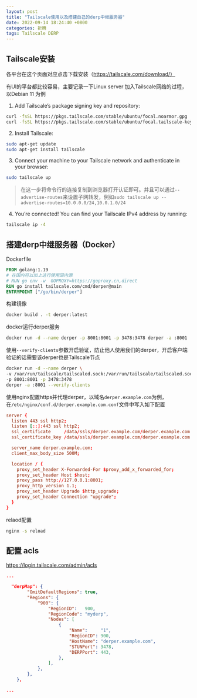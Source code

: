 ```yaml
---
layout: post
title: "Tailscale使用以及搭建自己的derp中继服务器"
date: 2022-09-14 18:24:40 +0800
categories: 折腾
tags: Tailscale DERP
---
```


## Tailscale安装

各平台在这个页面对应点击下载安装（https://tailscale.com/download/）

有UI的平台都比较容易，主要记录一下Linux server 加入Tailscale网络的过程，以Debian 11 为例

1. Add Tailscale’s package signing key and repository:

```bash
curl -fsSL https://pkgs.tailscale.com/stable/ubuntu/focal.noarmor.gpg | sudo tee /usr/share/keyrings/tailscale-archive-keyring.gpg >/dev/null
curl -fsSL https://pkgs.tailscale.com/stable/ubuntu/focal.tailscale-keyring.list | sudo tee /etc/apt/sources.list.d/tailscale.list
```

2. Install Tailscale:

```bash
sudo apt-get update
sudo apt-get install tailscale
```

3. Connect your machine to your Tailscale network and authenticate in your browser:

```bash
sudo tailscale up
```

> 在这一步将命令行的连接复制到浏览器打开认证即可。并且可以通过`--advertise-routes`来设置子网转发，例如`sudo tailscale up --advertise-routes=10.0.0.0/24,10.0.1.0/24`

4. You’re connected! You can find your Tailscale IPv4 address by running:

```bash
tailscale ip -4
```


## 搭建derp中继服务器（Docker）

Dockerfile

```dockerfile
FROM golang:1.19
# 在国内可以加上这行使用国内源
# RUN go env -w  GOPROXY=https://goproxy.cn,direct
RUN go install tailscale.com/cmd/derper@main
ENTRYPOINT ["/go/bin/derper"]
```

构建镜像

```bash
docker build . -t derper:latest
```

docker运行derper服务

```bash
docker run -d --name derper -p 8001:8001 -p 3478:3478 derper -a :8001
```

使用`--verify-clients`参数开启验证，防止他人使用我们的derper，开启客户端验证的话需要该derper也是Tailscale节点

```bash
docker run -d --name derper \
-v /var/run/tailscale/tailscaled.sock:/var/run/tailscale/tailscaled.sock \
-p 8001:8001 -p 3478:3478 
derper -a :8001 --verify-clients
```

使用nginx配置https并代理derper，以域名`derper.example.com`为例，在`/etc/nginx/conf.d/derper.example.com.conf`文件中写入如下配置

```conf
server {
  listen 443 ssl http2;
  listen [::]:443 ssl http2;
  ssl_certificate     /data/ssls/derper.example.com/derper.example.com.pem;
  ssl_certificate_key /data/ssls/derper.example.com/derper.example.com.key;

  server_name derper.example.com;
  client_max_body_size 500M;

  location / {
    proxy_set_header X-Forwarded-For $proxy_add_x_forwarded_for;
    proxy_set_header Host $host;
    proxy_pass http://127.0.0.1:8001;
    proxy_http_version 1.1;
    proxy_set_header Upgrade $http_upgrade;
    proxy_set_header Connection "upgrade";
  }
}
```

relaod配置

```bash
nginx -s reload
```

## 配置 acls

https://login.tailscale.com/admin/acls

```json
...

  "derpMap": {
		"OmitDefaultRegions": true,
		"Regions": {
			"900": {
				"RegionID":   900,
				"RegionCode": "myderp",
				"Nodes": [
					{
						"Name":     "1",
						"RegionID": 900,
						"HostName": "derper.example.com",
						"STUNPort": 3478,
						"DERPPort": 443,
					},
				],
			},
		},
	},

...
```
